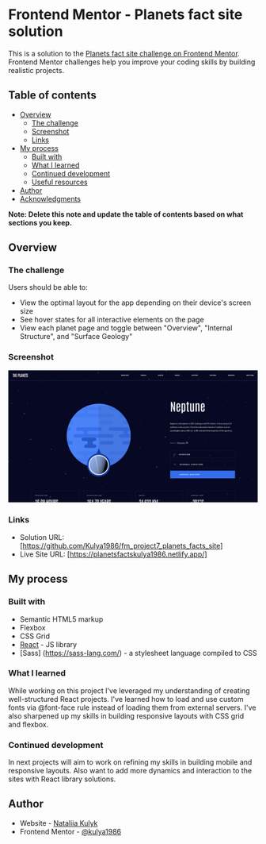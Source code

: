 # Frontend Mentor - Planets fact site solution

This is a solution to the [Planets fact site challenge on Frontend Mentor](https://www.frontendmentor.io/challenges/planets-fact-site-gazqN8w_f). Frontend Mentor challenges help you improve your coding skills by building realistic projects.

## Table of contents

- [Overview](#overview)
  - [The challenge](#the-challenge)
  - [Screenshot](#screenshot)
  - [Links](#links)
- [My process](#my-process)
  - [Built with](#built-with)
  - [What I learned](#what-i-learned)
  - [Continued development](#continued-development)
  - [Useful resources](#useful-resources)
- [Author](#author)
- [Acknowledgments](#acknowledgments)

**Note: Delete this note and update the table of contents based on what sections you keep.**

## Overview

### The challenge

Users should be able to:

- View the optimal layout for the app depending on their device's screen size
- See hover states for all interactive elements on the page
- View each planet page and toggle between "Overview", "Internal Structure", and "Surface Geology"

### Screenshot

![./Screenshot_live.png](./Screenshot_live.png)

### Links

- Solution URL: [https://github.com/Kulya1986/fm_project7_planets_facts_site]
- Live Site URL: [https://planetsfactskulya1986.netlify.app/]

## My process

### Built with

- Semantic HTML5 markup
- Flexbox
- CSS Grid
- [React](https://reactjs.org/) - JS library
- [Sass] (https://sass-lang.com/) - a stylesheet language compiled to CSS

### What I learned

While working on this project I've leveraged my understanding of creating well-structured React projects. I've learned how to load and use custom fonts via @font-face rule instead of loading them from external servers. I've also sharpened up my skills in building responsive layouts with CSS grid and flexbox.

### Continued development

In next projects will aim to work on refining my skills in building mobile and responsive layouts. Also want to add more dynamics and interaction to the sites with React library solutions.

## Author

- Website - [Nataliia Kulyk](https://portfolio-page-sthy.onrender.com)
- Frontend Mentor - [@kulya1986](https://www.frontendmentor.io/profile/Kulya1986)
